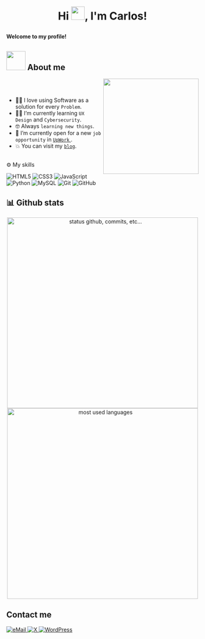 # <p align="center">Hi <img src="https://raw.githubusercontent.com/marcos-inja/marcos-inja/main/gifs/hi.gif" width="35px">, I'm Carlos!</p>

**Welcome to my profile!**
## <picture><img src = "https://github.com/7oSkaaa/7oSkaaa/blob/main/Images/about_me.gif?raw=true" width = 50px></picture> About me

<picture> <img align="right" src="https://github.com/7oSkaaa/7oSkaaa/blob/main/Images/Right_Side.gif?raw=true" width = 250px></picture>

<br><br>

- :technologist: I love using Software as a solution for every `Problem`.
- :student: I’m currently learning `UX Design` and `Cybersecurity`.
- :nerd_face: Always `learning new things`.
- :thinking: I’m currently open for a new `job opportunity` in  <a href ="https://www.upwork.com/freelancers/carlospascual"> `UpWork` </a>.
- :boom: You can visit my <a href="https://carlosdeveloping.wordpress.com/"> `blog`</a>.
<br>
⚙️ My skills

![HTML5](https://img.shields.io/badge/html5%20-%23E34F26.svg?&style=for-the-badge&logo=html5&logoColor=white)
![CSS3](https://img.shields.io/badge/css3%20-%231572B6.svg?&style=for-the-badge&logo=css3&logoColor=white)
![JavaScript](https://img.shields.io/badge/javascript%20-%23323330.svg?&style=for-the-badge&logo=javascript&logoColor=%23F7DF1E&color=3d3919)
![Python](https://img.shields.io/badge/python-%230095D5.svg?&style=for-the-badge&logo=python&logoColor=white)
![MySQL](https://img.shields.io/badge/mysql-%2300f.svg?&style=for-the-badge&logo=mysql&logoColor=white&color=3280ad)
![Git](https://img.shields.io/badge/git%20-%23F05033.svg?&style=for-the-badge&logo=git&logoColor=white&Color=c95410)
![GitHub](https://img.shields.io/badge/github%20-%23121011.svg?&style=for-the-badge&logo=github&logoColor=white&color=283238)
<!--![Arch](https://img.shields.io/badge/Arch%20Linux-0B2541?style=for-the-badge&logo=arch-linux&logoColor=white)-->

<!--
## 💻 My Software
-->

## 📊 Github stats

<p align="center">
    <img alt="status github, commits, etc..." width="500px" src="https://github-readme-stats.vercel.app/api?username=cdeveloping&count_private=true&show_icons=true&custom_title=Github&theme=algolia&bg_color=0,000000,130F40&layout=compact&border_radius=8"
    /> <br>
    <img alt="most used languages" width="500px" src="https://github-readme-stats.vercel.app/api/top-langs/?username=cdeveloping&count_private=true&theme=algolia&bg_color=0,000000,130F40&layout=compact&border_radius=8&langs_count=20&hide=hack,swift,kotlin,objective-c"/>
</p>

## Contact me

<a href="mailto:cguillermodev@gmail.com-">
<img alt="eMail" src="https://img.shields.io/badge/GMAIL-D14836?style=for-the-badge&logo=gmail&logoColor=white" />
</a>
<a href="https://twitter.com/carlosdev12">
<img alt="X" src="https://img.shields.io/badge/Twitter-1DA1F2?style=for-the-badge&logo=twitter&logoColor=white" />
<a href = "https://carlosdeveloping.wordpress.com/">
<img alt = "WordPress" src = "https://img.shields.io/badge/Wordpress-21759B?style=for-the-badge&logo=wordpress&logoColor=white" />
</a>
